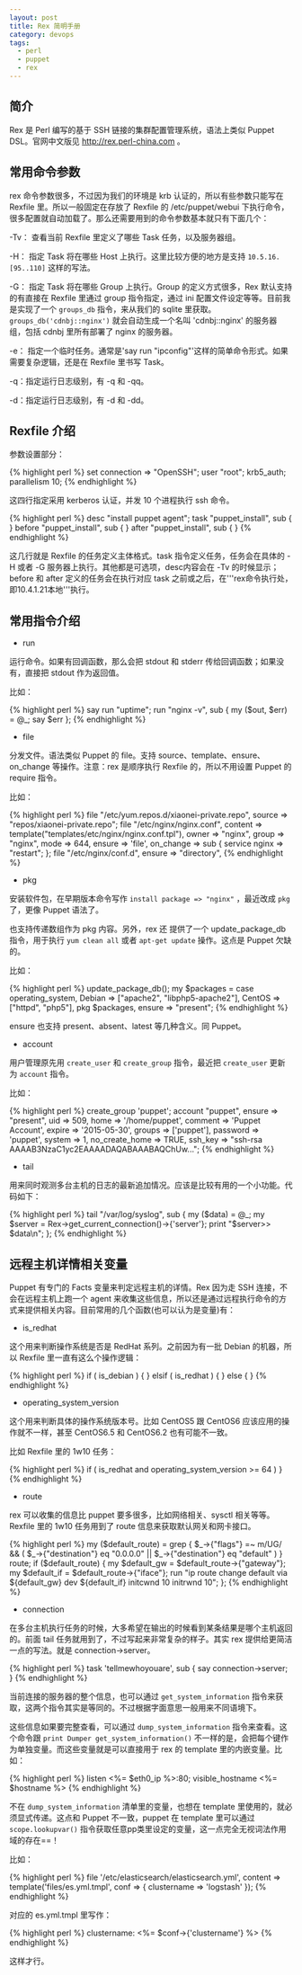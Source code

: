 ```yaml
---
layout: post
title: Rex 简明手册
category: devops
tags:
  - perl
  - puppet
  - rex
---
```


##  简介 

Rex 是 Perl 编写的基于 SSH 链接的集群配置管理系统，语法上类似 Puppet DSL。官网中文版见 <http://rex.perl-china.com> 。

##  常用命令参数 

rex 命令参数很多，不过因为我们的环境是 krb 认证的，所以有些参数只能写在 Rexfile 里。所以一般固定在存放了 Rexfile 的 /etc/puppet/webui 下执行命令，很多配置就自动加载了。那么还需要用到的命令参数基本就只有下面几个：

-Tv： 查看当前 Rexfile 里定义了哪些 Task 任务，以及服务器组。

-H： 指定 Task 将在哪些 Host 上执行。这里比较方便的地方是支持 `10.5.16.[95..110]` 这样的写法。

-G： 指定 Task 将在哪些 Group 上执行。Group 的定义方式很多，Rex 默认支持的有直接在 Rexfile 里通过 group 指令指定，通过 ini 配置文件设定等等。目前我是实现了一个 `groups_db` 指令，来从我们的 sqlite 里获取。`groups_db('cdnbj::nginx')` 就会自动生成一个名叫 'cdnbj::nginx' 的服务器组，包括 cdnbj 里所有部署了 nginx 的服务器。

-e： 指定一个临时任务。通常是'say run "ipconfig"'这样的简单命令形式。如果需要复杂逻辑，还是在 Rexfile 里书写 Task。

-q：指定运行日志级别，有 -q 和 -qq。

-d：指定运行日志级别，有 -d 和 -dd。

##  Rexfile 介绍 

参数设置部分：

{% highlight perl %}
    set connection => "OpenSSH";
    user "root";
    krb5_auth;
    parallelism 10;
{% endhighlight %}

这四行指定采用 kerberos 认证，并发 10 个进程执行 ssh 命令。

{% highlight perl %}
    desc "install puppet agent";
    task "puppet_install", sub {
    }
    before "puppet_install", sub {
    }
    after "puppet_install", sub {
    }
{% endhighlight %}

这几行就是 Rexfile 的任务定义主体格式。task 指令定义任务，任务会在具体的 -H 或者 -G 服务器上执行。其他都是可选项，desc内容会在 -Tv 的时候显示；before 和 after 定义的任务会在执行对应 task 之前或之后，在'''rex命令执行处，即10.4.1.21本地'''执行。

##  常用指令介绍 

* run

运行命令。如果有回调函数，那么会把 stdout 和 stderr 传给回调函数；如果没有，直接把 stdout 作为返回值。

比如：

{% highlight perl %}
    say run "uptime";
    run "nginx -v", sub { my ($out, $err) = @_; say $err };
{% endhighlight %}

* file

分发文件。语法类似 Puppet 的 file。支持 source、template、ensure、on_change 等操作。注意：rex 是顺序执行 Rexfile 的，所以不用设置 Puppet 的 require 指令。

比如：

{% highlight perl %}
    file "/etc/yum.repos.d/xiaonei-private.repo",
      source => "repos/xiaonei-private.repo";
    file "/etc/nginx/nginx.conf",
      content => template("templates/etc/nginx/nginx.conf.tpl"),
      owner  => "nginx",
      group  => "nginx",
      mode   => 644,
      ensure => 'file',
      on_change => sub { service nginx => "restart"; };
    file "/etc/nginx/conf.d",
      ensure => "directory", 
{% endhighlight %}

* pkg

安装软件包，在早期版本命令写作 `install package => "nginx"` ，最近改成 `pkg` 了，更像 Puppet 语法了。

也支持传递数组作为 pkg 内容。另外，rex 还 提供了一个 update_package_db 指令，用于执行 `yum clean all` 或者 `apt-get update` 操作。这点是 Puppet 欠缺的。

比如：

{% highlight perl %}
   update_package_db();
   my $packages = case operating_system,
      Debian => ["apache2", "libphp5-apache2"],
      CentOS => ["httpd", "php5"],
   pkg $packages,
     ensure => "present";
{% endhighlight %}

ensure 也支持 present、absent、latest 等几种含义。同 Puppet。

* account

用户管理原先用 `create_user` 和 `create_group` 指令，最近把 `create_user` 更新为 `account` 指令。

比如：

{% highlight perl %}
  create_group 'puppet';
  account "puppet",
    ensure   => "present",
    uid      => 509,
    home     => '/home/puppet',
    comment  => 'Puppet Account',
    expire   => '2015-05-30',
    groups   => ['puppet'],
    password => 'puppet',
    system   => 1,
    no_create_home => TRUE,
    ssh_key        => "ssh-rsa AAAAB3NzaC1yc2EAAAADAQABAAABAQChUw...";
{% endhighlight %}

* tail

用来同时观测多台主机的日志的最新追加情况。应该是比较有用的一个小功能。代码如下：

{% highlight perl %}
   tail "/var/log/syslog", sub {
     my ($data) = @_;
     my $server = Rex->get_current_connection()->{'server'};
     print "$server>> $data\n";
   };
{% endhighlight %}

##  远程主机详情相关变量 

Puppet 有专门的 Facts 变量来判定远程主机的详情。Rex 因为走 SSH 连接，不会在远程主机上跑一个 agent 来收集这些信息，所以还是通过远程执行命令的方式来提供相关内容。目前常用的几个函数(也可以认为是变量)有：

* is_redhat

这个用来判断操作系统是否是 RedHat 系列。之前因为有一批 Debian 的机器，所以 Rexfile 里一直有这么个操作逻辑：

{% highlight perl %}
    if ( is_debian ) {
    } elsif ( is_redhat ) {
    } else {
    }
{% endhighlight %}

* operating_system_version

这个用来判断具体的操作系统版本号。比如 CentOS5 跟 CentOS6 应该应用的操作就不一样，甚至 CentOS6.5 和 CentOS6.2 也有可能不一致。

比如 Rexfile 里的 1w10 任务：

{% highlight perl %}
    if ( is_redhat and operating_system_version >= 64 )
    }
{% endhighlight %}

* route

rex 可以收集的信息比 puppet 要多很多，比如网络相关、sysctl 相关等等。Rexfile 里的 1w10 任务用到了 route 信息来获取默认网关和网卡接口。

{% highlight perl %}
    my ($default_route) = grep {
      $_->{"flags"} =~ m/UG/ && (
        $_->{"destination"} eq "0.0.0.0" ||
        $_->{"destination"} eq "default" )
      } route;
    if ($default_route) {
        my $default_gw = $default_route->{"gateway"};
        my $default_if = $default_route->{"iface"};
        run "ip route change default via ${default_gw} dev ${default_if} initcwnd 10 initrwnd 10";
    };
{% endhighlight %}

* connection

在多台主机执行任务的时候，大多希望在输出的时候看到某条结果是哪个主机返回的。前面 tail 任务就用到了，不过写起来非常复杂的样子。其实 rex 提供给更简洁一点的写法。就是 connection->server。

{% highlight perl %}
  task 'tellmewhoyouare', sub {
    say connection->server;
  }
{% endhighlight %}

当前连接的服务器的整个信息，也可以通过 `get_system_information` 指令来获取，这两个指令其实是等同的。不过根据字面意思一般用来不同语境下。

这些信息如果要完整查看，可以通过 `dump_system_information` 指令来查看。这个命令跟 `print Dumper get_system_information()` 不一样的是，会把每个键作为单独变量。而这些变量就是可以直接用于 rex 的 template 里的内嵌变量。比如：

{% highlight perl %}
  listen <%= $eth0_ip %>:80;
  visible_hostname <%= $hostname %>
{% endhighlight %}

不在 `dump_system_information` 清单里的变量，也想在 template 里使用的，就必须显式传递。这点和 Puppet 不一致，puppet 在 template 里可以通过 `scope.lookupvar()` 指令获取任意pp类里设定的变量，这一点完全无视词法作用域的存在==！

比如：

{% highlight perl %}
   file '/etc/elasticsearch/elasticsearch.yml',
     content => template('files/es.yml.tmpl', conf => {
       clustername => 'logstash'
     });
{% endhighlight %}

对应的 es.yml.tmpl 里写作：

{% highlight perl %}
  clustername: <%= $conf->{'clustername'} %>
{% endhighlight %}

这样才行。

